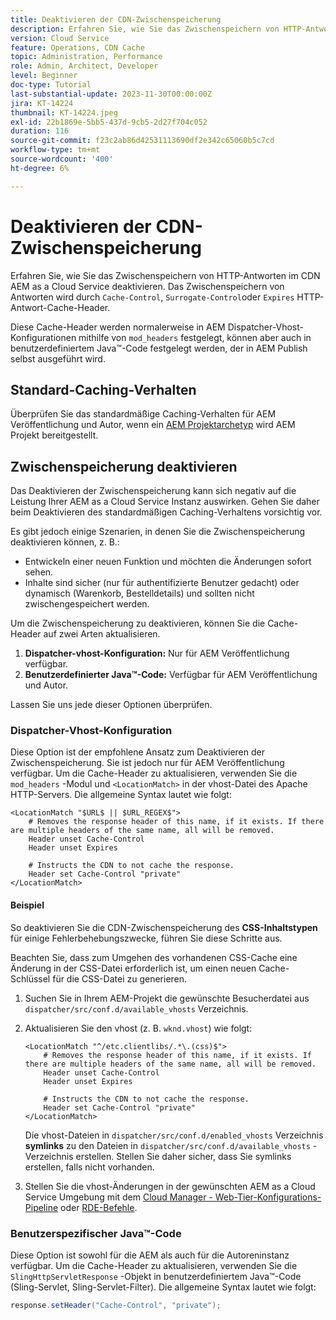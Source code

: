 ```yaml
---
title: Deaktivieren der CDN-Zwischenspeicherung
description: Erfahren Sie, wie Sie das Zwischenspeichern von HTTP-Antworten im CDN AEM as a Cloud Service deaktivieren.
version: Cloud Service
feature: Operations, CDN Cache
topic: Administration, Performance
role: Admin, Architect, Developer
level: Beginner
doc-type: Tutorial
last-substantial-update: 2023-11-30T00:00:00Z
jira: KT-14224
thumbnail: KT-14224.jpeg
exl-id: 22b1869e-5bb5-437d-9cb5-2d27f704c052
duration: 116
source-git-commit: f23c2ab86d42531113690df2e342c65060b5c7cd
workflow-type: tm+mt
source-wordcount: '400'
ht-degree: 6%

---
```


# Deaktivieren der CDN-Zwischenspeicherung

Erfahren Sie, wie Sie das Zwischenspeichern von HTTP-Antworten im CDN AEM as a Cloud Service deaktivieren. Das Zwischenspeichern von Antworten wird durch `Cache-Control`, `Surrogate-Control`oder `Expires` HTTP-Antwort-Cache-Header.

Diese Cache-Header werden normalerweise in AEM Dispatcher-Vhost-Konfigurationen mithilfe von `mod_headers` festgelegt, können aber auch in benutzerdefiniertem Java™-Code festgelegt werden, der in AEM Publish selbst ausgeführt wird.

## Standard-Caching-Verhalten

Überprüfen Sie das standardmäßige Caching-Verhalten für AEM Veröffentlichung und Autor, wenn ein [AEM Projektarchetyp](./enable-caching.md#default-caching-behavior) wird AEM Projekt bereitgestellt.

## Zwischenspeicherung deaktivieren

Das Deaktivieren der Zwischenspeicherung kann sich negativ auf die Leistung Ihrer AEM as a Cloud Service Instanz auswirken. Gehen Sie daher beim Deaktivieren des standardmäßigen Caching-Verhaltens vorsichtig vor.

Es gibt jedoch einige Szenarien, in denen Sie die Zwischenspeicherung deaktivieren können, z. B.:

- Entwickeln einer neuen Funktion und möchten die Änderungen sofort sehen.
- Inhalte sind sicher (nur für authentifizierte Benutzer gedacht) oder dynamisch (Warenkorb, Bestelldetails) und sollten nicht zwischengespeichert werden.

Um die Zwischenspeicherung zu deaktivieren, können Sie die Cache-Header auf zwei Arten aktualisieren.

1. **Dispatcher-vhost-Konfiguration:** Nur für AEM Veröffentlichung verfügbar.
1. **Benutzerdefinierter Java™-Code:** Verfügbar für AEM Veröffentlichung und Autor.

Lassen Sie uns jede dieser Optionen überprüfen.

### Dispatcher-Vhost-Konfiguration

Diese Option ist der empfohlene Ansatz zum Deaktivieren der Zwischenspeicherung. Sie ist jedoch nur für AEM Veröffentlichung verfügbar. Um die Cache-Header zu aktualisieren, verwenden Sie die `mod_headers` -Modul und `<LocationMatch>` in der vhost-Datei des Apache HTTP-Servers. Die allgemeine Syntax lautet wie folgt:

```
<LocationMatch "$URL$ || $URL_REGEX$">
    # Removes the response header of this name, if it exists. If there are multiple headers of the same name, all will be removed.
    Header unset Cache-Control
    Header unset Expires

    # Instructs the CDN to not cache the response.
    Header set Cache-Control "private"
</LocationMatch>
```

#### Beispiel

So deaktivieren Sie die CDN-Zwischenspeicherung des **CSS-Inhaltstypen** für einige Fehlerbehebungszwecke, führen Sie diese Schritte aus.

Beachten Sie, dass zum Umgehen des vorhandenen CSS-Cache eine Änderung in der CSS-Datei erforderlich ist, um einen neuen Cache-Schlüssel für die CSS-Datei zu generieren.

1. Suchen Sie in Ihrem AEM-Projekt die gewünschte Besucherdatei aus `dispatcher/src/conf.d/available_vhosts` Verzeichnis.
1. Aktualisieren Sie den vhost (z. B. `wknd.vhost`) wie folgt:

   ```
   <LocationMatch "^/etc.clientlibs/.*\.(css)$">
       # Removes the response header of this name, if it exists. If there are multiple headers of the same name, all will be removed.
       Header unset Cache-Control
       Header unset Expires
   
       # Instructs the CDN to not cache the response.
       Header set Cache-Control "private"
   </LocationMatch>
   ```

   Die vhost-Dateien in `dispatcher/src/conf.d/enabled_vhosts` Verzeichnis **symlinks** zu den Dateien in `dispatcher/src/conf.d/available_vhosts` -Verzeichnis erstellen. Stellen Sie daher sicher, dass Sie symlinks erstellen, falls nicht vorhanden.
1. Stellen Sie die vhost-Änderungen in der gewünschten AEM as a Cloud Service Umgebung mit dem [Cloud Manager - Web-Tier-Konfigurations-Pipeline](https://experienceleague.adobe.com/docs/experience-manager-cloud-service/content/implementing/using-cloud-manager/cicd-pipelines/introduction-ci-cd-pipelines.html?#web-tier-config-pipelines) oder [RDE-Befehle](https://experienceleague.adobe.com/docs/experience-manager-learn/cloud-service/developing/rde/how-to-use.html?lang=en#deploy-apache-or-dispatcher-configuration).

### Benutzerspezifischer Java™-Code

Diese Option ist sowohl für die AEM als auch für die Autoreninstanz verfügbar. Um die Cache-Header zu aktualisieren, verwenden Sie die `SlingHttpServletResponse` -Objekt in benutzerdefiniertem Java™-Code (Sling-Servlet, Sling-Servlet-Filter). Die allgemeine Syntax lautet wie folgt:

```java
response.setHeader("Cache-Control", "private");
```
